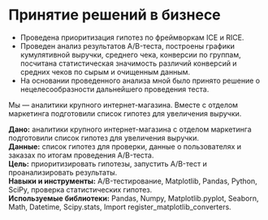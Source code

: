 # Принятие решений в бизнесе

- Проведена приоритизация гипотез по фреймворкам ICE и RICE.
- Проведен анализ результатов A/B-теста, построены графики кумулятивной выручки, среднего чека, конверсии по группам, посчитана статистическая значимость различий конверсий и средних чеков по сырым и очищенным данным.
- На основании проведенного анализа мной было принято решение о нецелесообразности дальнейшего проведения теста.

Мы — аналитики крупного интернет-магазина. Вместе с отделом маркетинга подготовили список гипотез для увеличения выручки.

**Дано:** аналитики крупного интернет-магазина с отделом маркетинга подготовили список гипотез для увеличения выручки.\
**Данные:** список гипотез для проверки, данные о пользователях и заказах по итогам проведения A/B-теста.\
**Цель:** приоритизировать гипотезы, запустить A/B-тест и проанализировать результаты.\
**Навыки и инструменты:** A/B-тестирование, Matplotlib, Pandas, Python, SciPy, проверка статистических гипотез.\
**Используемые библиотеки:** Pandas, Numpy, Matplotlib.pyplot, Seaborn, Math, Datetime, Scipy.stats, Import register_matplotlib_converters.
